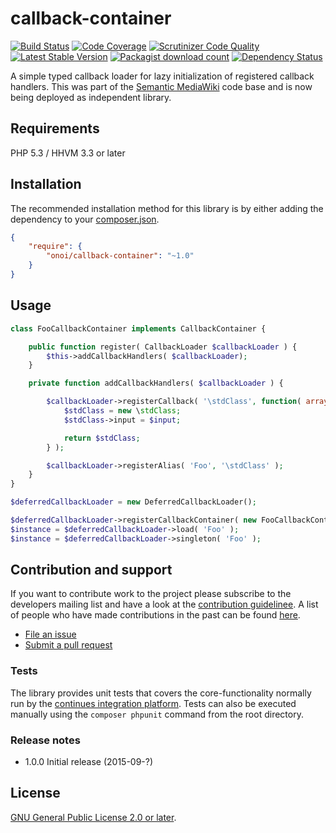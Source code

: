 # callback-container

[![Build Status](https://secure.travis-ci.org/onoi/callback-container.svg?branch=master)](http://travis-ci.org/onoi/callback-container)
[![Code Coverage](https://scrutinizer-ci.com/g/onoi/callback-container/badges/coverage.png?b=master)](https://scrutinizer-ci.com/g/onoi/callback-container/?branch=master)
[![Scrutinizer Code Quality](https://scrutinizer-ci.com/g/onoi/callback-container/badges/quality-score.png?b=master)](https://scrutinizer-ci.com/g/onoi/callback-container/?branch=master)
[![Latest Stable Version](https://poser.pugx.org/onoi/callback-container/version.png)](https://packagist.org/packages/onoi/callback-container)
[![Packagist download count](https://poser.pugx.org/onoi/callback-container/d/total.png)](https://packagist.org/packages/onoi/callback-container)
[![Dependency Status](https://www.versioneye.com/php/onoi:callback-container/badge.png)](https://www.versioneye.com/php/onoi:callback-container)

A simple typed callback loader for lazy initialization of registered callback handlers. This
was part of the [Semantic MediaWiki][smw] code base and is now being deployed as independent library.

## Requirements

PHP 5.3 / HHVM 3.3 or later

## Installation

The recommended installation method for this library is by either adding
the dependency to your [composer.json][composer].

```json
{
	"require": {
		"onoi/callback-container": "~1.0"
	}
}
```

## Usage

```php
class FooCallbackContainer implements CallbackContainer {

	public function register( CallbackLoader $callbackLoader ) {
		$this->addCallbackHandlers( $callbackLoader);
	}

	private function addCallbackHandlers( $callbackLoader ) {

		$callbackLoader->registerCallback( '\stdClass', function( array $input ) {
			$stdClass = new \stdClass;
			$stdClass->input = $input;

			return $stdClass;
		} );

		$callbackLoader->registerAlias( 'Foo', '\stdClass' );
	}
}
```
```php
$deferredCallbackLoader = new DeferredCallbackLoader();

$deferredCallbackLoader->registerCallbackContainer( new FooCallbackContainer() );
$instance = $deferredCallbackLoader->load( 'Foo' );
$instance = $deferredCallbackLoader->singleton( 'Foo' );
```

## Contribution and support

If you want to contribute work to the project please subscribe to the
developers mailing list and have a look at the [contribution guidelinee](/CONTRIBUTING.md). A list of people who have made contributions in the past can be found [here][contributors].

* [File an issue](https://github.com/onoi/callback-container/issues)
* [Submit a pull request](https://github.com/onoi/callback-container/pulls)

### Tests

The library provides unit tests that covers the core-functionality normally run by the [continues integration platform][travis]. Tests can also be executed manually using the `composer phpunit` command from the root directory.

### Release notes

- 1.0.0 Initial release (2015-09-?)

## License

[GNU General Public License 2.0 or later][license].

[composer]: https://getcomposer.org/
[contributors]: https://github.com/onoi/callback-container/graphs/contributors
[license]: https://www.gnu.org/copyleft/gpl.html
[travis]: https://travis-ci.org/onoi/callback-container
[smw]: https://github.com/SemanticMediaWiki/SemanticMediaWiki/

